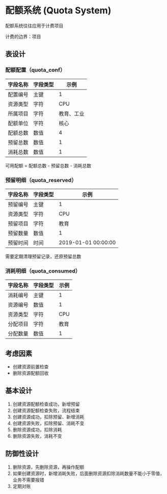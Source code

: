 # 配额系统 (Quota System)

配额系统往往应用于计费项目

计费的边界：项目

## 表设计

### 配额配置（quota_conf）

字段名称 | 字段类型 | 示例
--- | --- | ---
配置编号 | 主键 | 1
资源类型 | 字符 | CPU
所属项目 | 字符 | 教育、工业
配额单位 | 字符 | 核心
配额总数 | 数值 | 4
预留总数 | 数值 | 1
消耗总数 | 数值 | 1

可用配额 = 配额总数 - 预留总数 - 消耗总数

### 预留明细（quota_reserved）

字段名称 | 字段类型 | 示例
--- | --- | ---
预留编号 | 主键 | 1
资源类型 | 字符 | CPU
预留项目 | 字符 | 教育
预留数量 | 数值 | 1
预留时间 | 时间 | 2019-01-01 00:00:00

需要定期清理预留记录，还原预留总数

### 消耗明细（quota_consumed）

字段名称 | 字段类型 | 示例
--- | --- | ---
消耗编号 | 主键 | 1
资源编号 | 数值 | 1
资源类型 | 字符 | CPU
分配项目 | 字符 | 教育
分配数量 | 数值 | 1

## 考虑因素

- 创建资源前置检查
- 删除资源配额回收

## 基本设计
1. 创建资源配额检查成功，新增预留
2. 创建资源配额检查失败，流程结束
3. 创建资源成功，扣除预留、新增消耗
4. 创建资源失败，扣除预留、消耗不变
5. 删除资源成功，扣除消耗
6. 删除资源失败，消耗不变

## 防御性设计

1. 删除资源，先删除资源，再操作配额
2. 如果创建资源时，新增消耗失败，后面删除资源扣除消耗数量不能小于零值，业务不需要报错
3. 定期对账
